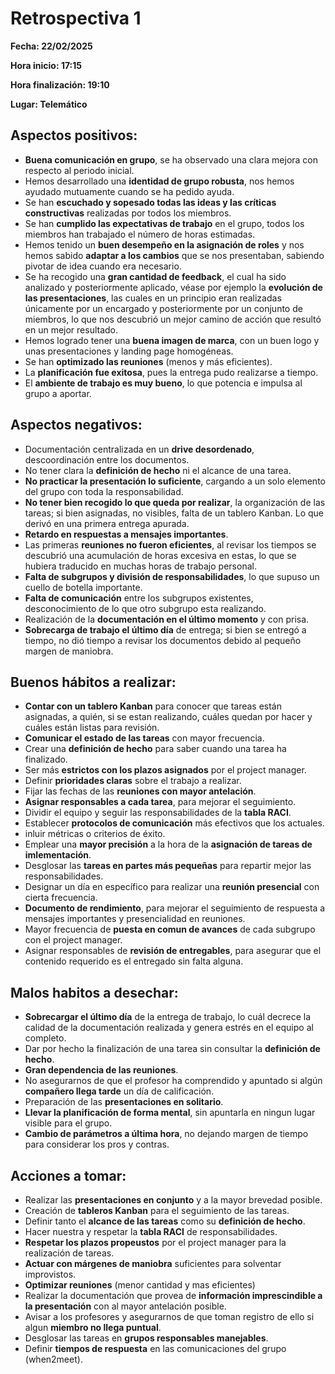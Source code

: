 # Retrospectiva 1

**Fecha: 22/02/2025**

**Hora inicio: 17:15**

**Hora finalización: 19:10**

**Lugar: Telemático**

## Aspectos positivos:

- **Buena comunicación en grupo**, se ha observado una clara mejora con respecto al periodo inicial.
- Hemos desarrollado una **identidad de grupo robusta**, nos hemos ayudado mutuamente cuando se ha pedido ayuda.
- Se han **escuchado y sopesado todas las ideas y las críticas constructivas** realizadas por todos los miembros.
- Se han **cumplido las expectativas de trabajo** en el grupo, todos los miembros han trabajado el número de horas estimadas.
- Hemos tenido un **buen desempeño en la asignación de roles** y nos hemos sabido **adaptar a los cambios** que se nos presentaban, sabiendo pivotar de idea cuando era necesario.
- Se ha recogido una **gran cantidad de feedback**, el cual ha sido analizado y posteriormente aplicado, véase por ejemplo la **evolución de las presentaciones**, las cuales en un principio eran realizadas únicamente por un encargado y posteriormente por un conjunto de miembros, lo que nos descubrió un mejor camino de acción que resultó en un mejor resultado.
- Hemos logrado tener una **buena imagen de marca**, con un buen logo y unas presentaciones y landing page homogéneas.
- Se han **optimizado las reuniones** (menos y más eficientes).
- La **planificación fue exitosa**, pues la entrega pudo realizarse a tiempo.
- El **ambiente de trabajo es muy bueno**, lo que potencia e impulsa al grupo a aportar.

## Aspectos negativos:

- Documentación centralizada en un **drive desordenado**, descoordinación entre los documentos.
- No tener clara la **definición de hecho** ni el alcance de una tarea.
- **No practicar la presentación lo suficiente**, cargando a un solo elemento del grupo con toda la responsabilidad.
- **No tener bien recogido lo que queda por realizar**, la organización de las tareas; si bien asignadas, no visibles, falta de un tablero Kanban. Lo que derivó en una primera entrega apurada.
- **Retardo en respuestas a mensajes importantes**.
- Las primeras **reuniones no fueron eficientes**, al revisar los tiempos se descubrió una acumulación de horas excesiva en estas, lo que se hubiera traducido en muchas horas de trabajo personal.
- **Falta de subgrupos y división de responsabilidades**, lo que supuso un cuello de botella importante.
- **Falta de comunicación** entre los subgrupos existentes, desconocimiento de lo que otro subgrupo esta realizando.
- Realización de la **documentación en el último momento** y con prisa.
- **Sobrecarga de trabajo el último día** de entrega; si bien se entregó a tiempo, no dió tiempo a revisar los documentos debido al pequeño margen de maniobra.

## Buenos hábitos a realizar:

- **Contar con un tablero Kanban** para conocer que tareas están asignadas, a quién, si se estan realizando, cuáles quedan por hacer y cuáles están listas para revisión.
- **Comunicar el estado de las tareas** con mayor frecuencia.
- Crear una **definición de hecho** para saber cuando una tarea ha finalizado.
- Ser más **estrictos con los plazos asignados** por el project manager.
- Definir **prioridades claras** sobre el trabajo a realizar.
- Fijar las fechas de las **reuniones con mayor antelación**.
- **Asignar responsables a cada tarea**, para mejorar el seguimiento.
- Dividir el equipo y seguir las responsabilidades de la **tabla RACI**.
- Establecer **protocolos de comunicación** más efectivos que los actuales.
- inluir métricas o criterios de éxito.
- Emplear una **mayor precisión** a la hora de la **asignación de tareas de imlementación**.
- Desglosar las **tareas en partes más pequeñas** para repartir mejor las responsabilidades.
- Designar un día en específico para realizar una **reunión presencial** con cierta frecuencia.
- **Documento de rendimiento**, para mejorar el seguimiento de respuesta a mensajes importantes y presencialidad en reuniones.
- Mayor frecuencia de **puesta en comun de avances** de cada subgrupo con el project manager.
- Asignar responsables de **revisión de entregables**, para asegurar que el contenido requerido es el entregado sin falta alguna.

## Malos habitos a desechar:

- **Sobrecargar el último día** de la entrega de trabajo, lo cuál decrece la calidad de la documentación realizada y genera estrés en el equipo al completo.
- Dar por hecho la finalización de una tarea sin consultar la **definición de hecho**.
- **Gran dependencia de las reuniones**.
- No asegurarnos de que el profesor ha comprendido y apuntado si algún **compañero llega tarde** un día de calificación.
- Preparación de las **presentaciones en solitario**.
- **Llevar la planificación de forma mental**, sin apuntarla en ningun lugar visible para el grupo.
- **Cambio de parámetros a última hora**, no dejando margen de tiempo para considerar los pros y contras.

## Acciones a tomar:

- Realizar las **presentaciones en conjunto** y a la mayor brevedad posible.
- Creación de **tableros Kanban** para el seguimiento de las tareas.
- Definir tanto el **alcance de las tareas** como su **definición de hecho**.
- Hacer nuestra y respetar la **tabla RACI** de responsabilidades.
- **Respetar los plazos propeustos** por el project manager para la realización de tareas.
- **Actuar con márgenes de maniobra** suficientes para solventar improvistos.
- **Optimizar reuniones** (menor cantidad y mas eficientes)
- Realizar la documentación que provea de **información imprescindible a la presentación** con al mayor antelación posible.
- Avisar a los profesores y asegurarnos de que toman registro de ello si algun **miembro no llega puntual**.
- Desglosar las tareas en **grupos responsables manejables**.
- Definir **tiempos de respuesta** en las comunicaciones del grupo (when2meet).